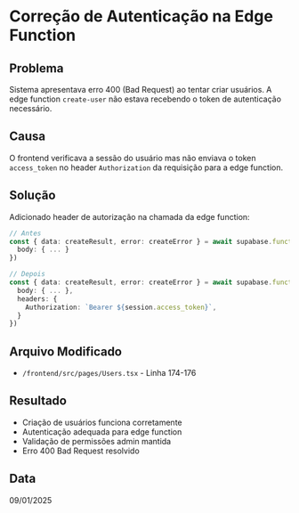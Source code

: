 # Correção de Autenticação na Edge Function

## Problema
Sistema apresentava erro 400 (Bad Request) ao tentar criar usuários. A edge function `create-user` não estava recebendo o token de autenticação necessário.

## Causa
O frontend verificava a sessão do usuário mas não enviava o token `access_token` no header `Authorization` da requisição para a edge function.

## Solução
Adicionado header de autorização na chamada da edge function:

```typescript
// Antes
const { data: createResult, error: createError } = await supabase.functions.invoke('create-user', {
  body: { ... }
})

// Depois  
const { data: createResult, error: createError } = await supabase.functions.invoke('create-user', {
  body: { ... },
  headers: {
    Authorization: `Bearer ${session.access_token}`,
  }
})
```

## Arquivo Modificado
- `/frontend/src/pages/Users.tsx` - Linha 174-176

## Resultado
- Criação de usuários funciona corretamente
- Autenticação adequada para edge function
- Validação de permissões admin mantida
- Erro 400 Bad Request resolvido

## Data
09/01/2025